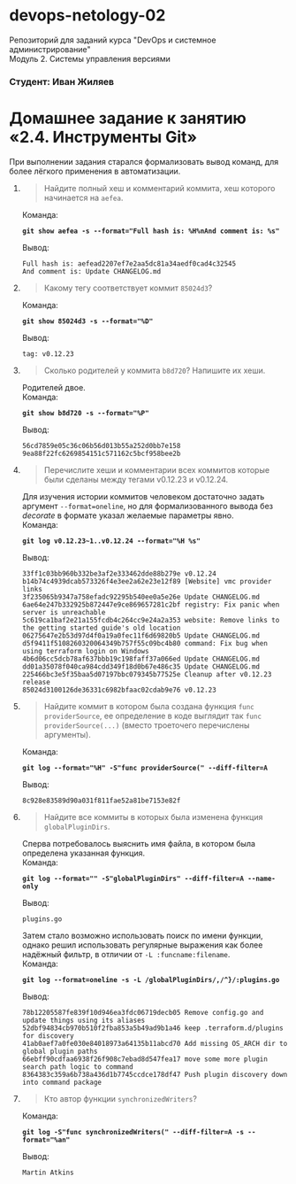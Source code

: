 # devops-netology-02
Репозиторий для заданий курса "DevOps и системное администрирование"  
Модуль 2. Системы управления версиями

### Студент: Иван Жиляев

# Домашнее задание к занятию «2.4. Инструменты Git»

При выполнении задания старался формализовать вывод команд, для более лёгкого применения в автоматизации. 

1. > Найдите полный хеш и комментарий коммита, хеш которого начинается на `aefea`.
   
   Команда:  
   
   __`git show aefea -s --format="Full hash is: %H%nAnd comment is: %s"`__  
   
   Вывод: 
   ```
   Full hash is: aefead2207ef7e2aa5dc81a34aedf0cad4c32545  
   And comment is: Update CHANGELOG.md
   ```

1. > Какому тегу соответствует коммит `85024d3`?

   Команда:  
   
   __`git show 85024d3 -s --format="%D"`__  
   
   Вывод: 
   ```
   tag: v0.12.23
   ```
   
1. > Сколько родителей у коммита `b8d720`? Напишите их хеши.

   Родителей двое.  
   Команда:  
   
   __`git show b8d720 -s --format="%P"`__  
   
   Вывод: 
   ```
   56cd7859e05c36c06b56d013b55a252d0bb7e158 9ea88f22fc6269854151c571162c5bcf958bee2b
   ```
   
1. > Перечислите хеши и комментарии всех коммитов которые были сделаны между тегами  v0.12.23 и v0.12.24.

   Для изучения истории коммитов человеком достаточно задать аргумент `--format=oneline`, но для формализованного
   вывода без _decorate_ в формате указал желаемые параметры явно.  
   Команда:  
   
   __`git log v0.12.23~1..v0.12.24 --format="%H %s"`__  
   
   Вывод: 
   ```
   33ff1c03bb960b332be3af2e333462dde88b279e v0.12.24
   b14b74c4939dcab573326f4e3ee2a62e23e12f89 [Website] vmc provider links
   3f235065b9347a758efadc92295b540ee0a5e26e Update CHANGELOG.md
   6ae64e247b332925b872447e9ce869657281c2bf registry: Fix panic when server is unreachable
   5c619ca1baf2e21a155fcdb4c264cc9e24a2a353 website: Remove links to the getting started guide's old location
   06275647e2b53d97d4f0a19a0fec11f6d69820b5 Update CHANGELOG.md
   d5f9411f5108260320064349b757f55c09bc4b80 command: Fix bug when using terraform login on Windows
   4b6d06cc5dcb78af637bbb19c198faff37a066ed Update CHANGELOG.md
   dd01a35078f040ca984cdd349f18d0b67e486c35 Update CHANGELOG.md
   225466bc3e5f35baa5d07197bbc079345b77525e Cleanup after v0.12.23 release
   85024d3100126de36331c6982bfaac02cdab9e76 v0.12.23
   ```
   
1. > Найдите коммит в котором была создана функция `func providerSource`, ее определение в коде выглядит 
так `func providerSource(...)` (вместо троеточего перечислены аргументы).

   Команда:  
   
   __`git log --format="%H" -S"func providerSource(" --diff-filter=A`__  
   
   Вывод: 
   ```
   8c928e83589d90a031f811fae52a81be7153e82f
   ```
   
1. > Найдите все коммиты в которых была изменена функция `globalPluginDirs`.

   Сперва потребовалось выяснить имя файла, в котором была определена указанная функция.  
   Команда:  
   
   __`git log --format="" -S"globalPluginDirs" --diff-filter=A --name-only`__  
   
   Вывод: 
   ```
   plugins.go
   ```
   
   Затем стало возможно использовать поиск по имени функции, однако решил использовать
   регулярные выражения как более надёжный фильтр, в отличии от `-L :funcname:filename`.  
   Команда:  
   
   __`git log --format=oneline -s -L /globalPluginDirs/,/^}/:plugins.go`__  
   
   Вывод: 
   ```
   78b12205587fe839f10d946ea3fdc06719decb05 Remove config.go and update things using its aliases
   52dbf94834cb970b510f2fba853a5b49ad9b1a46 keep .terraform.d/plugins for discovery
   41ab0aef7a0fe030e84018973a64135b11abcd70 Add missing OS_ARCH dir to global plugin paths
   66ebff90cdfaa6938f26f908c7ebad8d547fea17 move some more plugin search path logic to command
   8364383c359a6b738a436d1b7745ccdce178df47 Push plugin discovery down into command package
   ```
   
1. > Кто автор функции `synchronizedWriters`? 

   Команда:  
   
   __`git log -S"func synchronizedWriters(" --diff-filter=A -s --format="%an"`__  
   
   Вывод: 
   ```
   Martin Atkins
   ```
   